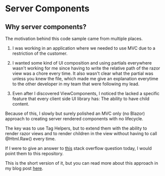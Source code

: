 ﻿# Server Components

## Why server components?

The motivation behind this code sample came from multiple places. 

1) I was working in an application where we needed to use MVC due to a restriction of the customer.

2) I wanted some kind of UI composition and using partials everywhere wasn't working for me since having to write the relative path of the razor view was a chore every time. It also wasn't clear what the partial was unless you knew the file, which made me give an explanation everytime to the other developer in my team that were following my lead.

3) Even after I discovered ViewComponents, I noticed the lacked a specific feature that every client side UI library has: The ability to have child content.

Because of this, I slowly but surely polished an MVC only (no Blazor) approach to creating server rendered components with no lifecycle.

The key was to use Tag Helpers, but to extend them with the ability to render razor views and to render children in the view without having to call @Html.Raw() every time.

If I were to give an answer to [this](https://stackoverflow.com/questions/55206787/viewcomponents-with-children/71130954#71130954) stack overflow question today, I would point them to this repository.

This is the short version of it, but you can read more about this approach in my blog post [here](https://techgems.net/posts/2022/2022-08-31-server-components-with-razor-views/).